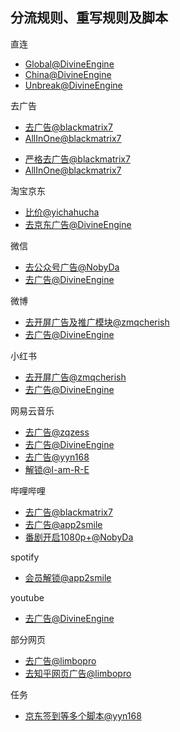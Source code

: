 
分流规则、重写规则及脚本
---
直连
* [Global@DivineEngine](https://github.com/DivineEngine/Profiles/blob/master/Quantumult/Filter/Global.list)
* [China@DivineEngine](https://github.com/DivineEngine/Profiles/blob/master/Quantumult/Filter/China.list)
* [Unbreak@DivineEngine](https://github.com/DivineEngine/Profiles/blob/master/Quantumult/Filter/Unbreak.list)
>
>
去广告
* [去广告@blackmatrix7](https://github.com/blackmatrix7/ios_rule_script/tree/master/rule/QuantumultX/Advertising)
* [AllInOne@blackmatrix7](https://github.com/blackmatrix7/ios_rule_script/tree/master/rewrite/QuantumultX/AllInOne)
>
* [严格去广告@blackmatrix7](https://github.com/blackmatrix7/ios_rule_script/tree/master/rewrite/QuantumultX/AdvertisingLite)
* [AllInOne@blackmatrix7](https://github.com/blackmatrix7/ios_rule_script/tree/master/rewrite/QuantumultX/AllInOne)
>
>
淘宝京东
* [比价@yichahucha](https://github.com/yichahucha/surge)
* [去京东广告@DivineEngine](https://github.com//Profiles/blob/master/Quantumult/Rewrite/Block/Advertising.conf#L205)
>
>
微信
* [去公众号广告@NobyDa](https://github.com/NobyDa/Script/blob/master/QuantumultX/File/Wechat.js)
* [去广告@DivineEngine](https://github.com/DivineEngine/Profiles/blob/master/Quantumult/Rewrite/Block/Advertising.conf#L362)
>
>
微博
* [去开屏广告及推广模块@zmqcherish](https://github.com/zmqcherish/proxy-script/blob/main/cherish.conf#L34)
* [去广告@DivineEngine](https://github.com/DivineEngine/Profiles/blob/master/Quantumult/Rewrite/Block/Advertising.conf#L308)
>
>
小红书
* [去开屏广告@zmqcherish](https://github.com/zmqcherish/proxy-script/blob/main/cherish.conf#L46)
* [去广告@DivineEngine](https://github.com/DivineEngine/Profiles/blob/master/Quantumult/Rewrite/Block/Advertising.conf#L407)
>
>
网易云音乐
* [去广告@zqzess](https://github.com/zqzess/rule_for_quantumultX/blob/master/QuantumultX/rewrite/MyRewrite.conf#L140)
* [去广告@DivineEngine](https://github.com/DivineEngine/Profiles/blob/master/Quantumult/Rewrite/Block/Advertising.conf#L259)
* [去广告@yyn168](https://github.com/yyn618/QuantumultX-Script/blob/main/Script/JS_Ad.conf#L199)
* [解锁@I-am-R-E](https://github.com/I-am-R-E/Functional-Store-Hub/tree/Master/NeteaseMusic/AgentNode)
>
>
哔哩哔哩
* [去广告@blackmatrix7](https://github.com/blackmatrix7/ios_rule_script/tree/master/script/bilibili)
* [去广告@app2smile](https://github.com/app2smile/rules/blob/master/module/bilibili-qx.conf)
* [番剧开启1080p+@NobyDa](https://github.com/zqzess/rule_for_quantumultX/blob/master/js/backup/bilifj.js)
>
>
spotify
* [会员解锁@app2smile](https://github.com/app2smile/rules/blob/master/js/spotify-proto.js)

youtube
* [去广告@DivineEngine](https://github.com/DivineEngine/Profiles/blob/master/Quantumult/Rewrite/Block/YouTubeAds.conf)
>
>
部分网页
* [去广告@limbopro](https://github.com/limbopro/Adblock4limbo/blob/main/Adblock4limbo.conf)
* [去知乎网页广告@limbopro](https://github.com/limbopro/Adblock4limbo/blob/main/Zhihu.conf)
>
>
任务
* [京东签到等多个脚本@yyn168](https://github.com/yyn618/QuantumultX-Script/blob/main/JD_Task.json)






